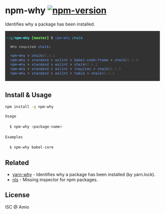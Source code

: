 # npm-why [![npm-version][npm-badge]][npm-link]

Identifies why a package has been installed.

![npm-why-screenshot][screenshot]

## Install & Usage

```bash
npm install -g npm-why
```

```bash
Usage

  $ npm-why <package-name>

Examples

  $ npm-why babel-core
```

## Related

- [yarn-why][yarn-why-link] - Identifies why a package has been installed (by yarn.lock).
- [nls][nls-link] - Missing inspector for npm packages.

## License

ISC @ Amio

[screenshot]: ./npm-why-screenshot.png
[amio-link]: https://github.com/amio
[npm-badge]: https://flat.badgen.net/npm/v/npm-why
[npm-link]: https://www.npmjs.com/package/npm-why
[nls-link]: https://github.com/amio/nls
[yarn-why-link]: https://github.com/amio/yarn-why
